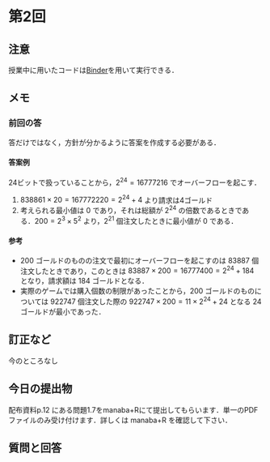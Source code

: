 # 第2回

## 注意

授業中に用いたコードは[Binder](https://mybinder.org/v2/gh/ritsumei-aoi/21jk1/HEAD)を用いて実行できる．


## メモ

### 前回の答

答だけではなく，方針が分かるように答案を作成する必要がある．

#### 答案例

24ビットで扱っていることから，$2^{24}=16777216$ でオーバーフローを起こす．

1. $838861\times 20=167772220=2^{24}+4$ より請求は4ゴールド
2. 考えられる最小値は $0$ であり，それは総額が $2^{24}$ の倍数であるときである．$200=2^{3}\times 5^{2}$ より，$2^{21}$ 個注文したときに最小値が $0$ である．

#### 参考

- $200$ ゴールドのものの注文で最初にオーバーフローを起こすのは $83887$ 個注文したときであり，このときは $83887\times 200=16777400=2^{24}+184$ となり，請求額は $184$ ゴールドとなる．
- 実際のゲームでは購入個数の制限があったことから，$200$ ゴールドのものについては $922747$ 個注文した際の
$922747\times 200=11\times 2^{24}+24$ となる $24$ ゴールドが最小であった．
## 訂正など

今のところなし

## 今日の提出物

配布資料p.12 にある問題1.7をmanaba+Rにて提出してもらいます．単一のPDFファイルのみ受け付けます．詳しくは manaba+R を確認して下さい．

## 質問と回答





